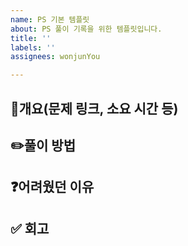 ```yaml
---
name: PS 기본 템플릿
about: PS 풀이 기록을 위한 템플릿입니다.
title: ''
labels: ''
assignees: wonjunYou

---
```


## 📜개요(문제 링크, 소요 시간 등)


## ✏️풀이 방법


## ❓어려웠던 이유


## ✅ 회고
